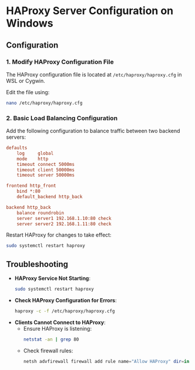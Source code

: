 # HAProxy Server Configuration on Windows

## **Configuration**

### **1. Modify HAProxy Configuration File**
The HAProxy configuration file is located at `/etc/haproxy/haproxy.cfg` in WSL or Cygwin.

Edit the file using:
```bash
nano /etc/haproxy/haproxy.cfg
```

### **2. Basic Load Balancing Configuration**
Add the following configuration to balance traffic between two backend servers:
```ini
defaults
    log     global
    mode    http
    timeout connect 5000ms
    timeout client 50000ms
    timeout server 50000ms

frontend http_front
    bind *:80
    default_backend http_back

backend http_back
    balance roundrobin
    server server1 192.168.1.10:80 check
    server server2 192.168.1.11:80 check
```
Restart HAProxy for changes to take effect:
```bash
sudo systemctl restart haproxy
```


## **Troubleshooting**

- **HAProxy Service Not Starting**:
  ```bash
  sudo systemctl restart haproxy
  ```
- **Check HAProxy Configuration for Errors**:
  ```bash
  haproxy -c -f /etc/haproxy/haproxy.cfg
  ```
- **Clients Cannot Connect to HAProxy**:
  - Ensure HAProxy is listening:
    ```bash
    netstat -an | grep 80
    ```
  - Check firewall rules:
    ```powershell
    netsh advfirewall firewall add rule name="Allow HAProxy" dir=in action=allow protocol=TCP localport=80
    ```